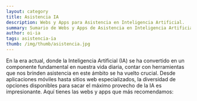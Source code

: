 ```yaml
---
layout: category
title: Asistencia IA
description: Webs y Apps para Asistencia en Inteligencia Artificial.
summary: Sumario de Webs y Apps de Asistencia en Inteligencia Artificial.
author: oi-ia
tags: asistencia-ia
thumb: /img/thumb/asistencia.jpg
---
```


En la era actual, donde la Inteligencia Artificial (IA) se ha convertido en un componente fundamental en nuestra vida diaria, contar con herramientas que nos brinden asistencia en este ámbito se ha vuelto crucial. Desde aplicaciones móviles hasta sitios web especializados, la diversidad de opciones disponibles para sacar el máximo provecho de la IA es impresionante. Aquí tienes las webs y apps que más recomendamos:
